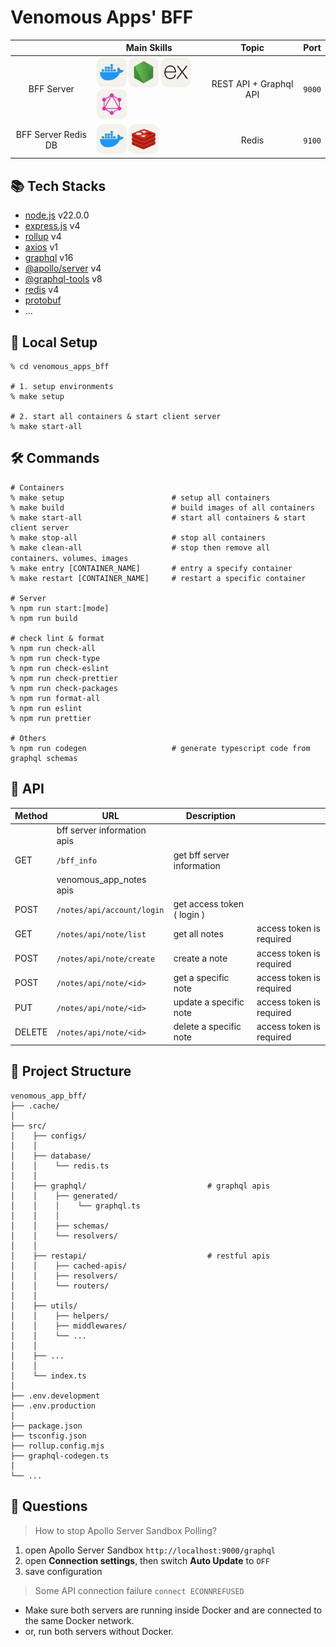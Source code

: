 # Venomous Apps' BFF

|                     | Main Skills                                                                                                                                                                                                                                                                                                                                                                                                                                                                                                                                                                                                                                                        |         Topic          |  Port  |
| :-----------------: | ------------------------------------------------------------------------------------------------------------------------------------------------------------------------------------------------------------------------------------------------------------------------------------------------------------------------------------------------------------------------------------------------------------------------------------------------------------------------------------------------------------------------------------------------------------------------------------------------------------------------------------------------------------------ | :--------------------: | :----: |
|     BFF Server      | <img src="https://github.com/BlaxBerry333/programming-notes/blob/main/docs/public/static/skill-icons/web-infrastructure--docker.png?raw=true" style="width:48px;" /> <img src="https://github.com/BlaxBerry333/programming-notes/blob/main/docs/public/static/skill-icons/web-backend--nodejs.png?raw=true" style="width:48px;" /> <img src="https://github.com/BlaxBerry333/programming-notes/blob/main/docs/public/static/skill-icons/web-backend--expressjs.png?raw=true" style="width:48px;" /> <img src="https://github.com/BlaxBerry333/programming-notes/blob/main/docs/public/static/skill-icons/web-backend--graphql.png?raw=true" style="width:48px;" /> | REST API + Graphql API | `9000` |
| BFF Server Redis DB | <img src="https://github.com/BlaxBerry333/programming-notes/blob/main/docs/public/static/skill-icons/web-infrastructure--docker.png?raw=true" style="width:48px;" /> <img src="https://github.com/BlaxBerry333/programming-notes/blob/main/docs/public/static/skill-icons/database--redis.png?raw=true" style="width:48px;" />                                                                                                                                                                                                                                                                                                                                     |         Redis          | `9100` |

## 📚 Tech Stacks

- [node.js]() v22.0.0
- [express.js]() v4
- [rollup]() v4
- [axios]() v1
- [graphql]() v16
- [@apollo/server]() v4
- [@graphql-tools]() v8
- [redis]() v4
- [protobuf](https://github.com/BlaxBerry333/venomous_app_protobuf)
- ...

## 🚀 Local Setup

```shell
% cd venomous_apps_bff

# 1. setup environments
% make setup

# 2. start all containers & start client server
% make start-all
```

## 🛠 Commands

```shell
# Containers
% make setup                        # setup all containers
% make build                        # build images of all containers
% make start-all                    # start all containers & start client server
% make stop-all                     # stop all containers
% make clean-all                    # stop then remove all containers、volumes、images
% make entry [CONTAINER_NAME]       # entry a specify container
% make restart [CONTAINER_NAME]     # restart a specific container

# Server
% npm run start:[mode]
% npm run build

# check lint & format
% npm run check-all
% npm run check-type
% npm run check-eslint
% npm run check-prettier
% npm run check-packages
% npm run format-all
% npm run eslint
% npm run prettier

# Others
% npm run codegen                   # generate typescript code from graphql schemas
```

## 🔗 API

| Method | URL                         | Description                |                          |
| ------ | --------------------------- | -------------------------- | ------------------------ |
|        | bff server information apis |                            |                          |
| GET    | `/bff_info`                 | get bff server information |                          |
|        | venomous_app_notes apis     |                            |                          |
| POST   | `/notes/api/account/login`  | get access token ( login ) |                          |
| GET    | `/notes/api/note/list`      | get all notes              | access token is required |
| POST   | `/notes/api/note/create`    | create a note              | access token is required |
| POST   | `/notes/api/note/<id>`      | get a specific note        | access token is required |
| PUT    | `/notes/api/note/<id>`      | update a specific note     | access token is required |
| DELETE | `/notes/api/note/<id>`      | delete a specific note     | access token is required |

## 📂 Project Structure

```shell
venomous_app_bff/
├── .cache/
│
├── src/
│    ├── configs/
│    │
│    ├── database/
│    │    └── redis.ts
│    │
│    ├── graphql/                           # graphql apis
│    │    ├── generated/
│    │    │    └── graphql.ts
│    │    │
│    │    ├── schemas/
│    │    └── resolvers/
│    │
│    ├── restapi/                           # restful apis
│    │    ├── cached-apis/
│    │    ├── resolvers/
│    │    └── routers/
│    │
│    ├── utils/
│    │    ├── helpers/
│    │    ├── middlewares/
│    │    └── ...
│    │
│    ├── ...
│    │
│    └── index.ts
│
├── .env.development
├── .env.production
│
├── package.json
├── tsconfig.json
├── rollup.config.mjs
├── graphql-codegen.ts
│
└── ...
```

## 🤔 Questions

> How to stop Apollo Server Sandbox Polling?

1. open Apollo Server Sandbox `http://localhost:9000/graphql`
2. open **Connection settings**, then switch **Auto Update** to `OFF`
3. save configuration

> Some API connection failure `connect ECONNREFUSED`

- Make sure both servers are running inside Docker and are connected to the same Docker network.
- or, run both servers without Docker.
